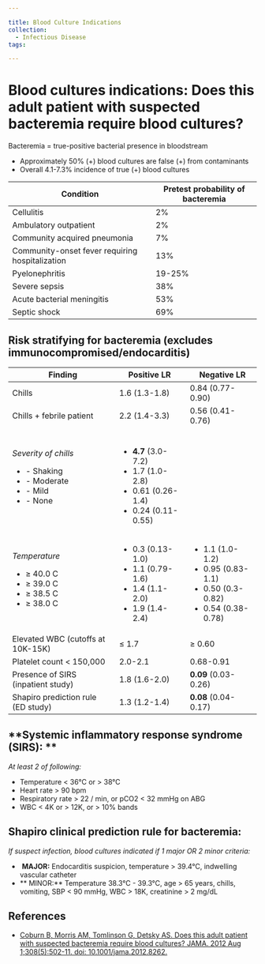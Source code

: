 ```yaml
---

title: Blood Culture Indications
collection:
  - Infectious Disease
tags:

---
```


# Blood cultures indications: Does this adult patient with suspected bacteremia require blood cultures?

Bacteremia = true-positive bacterial presence in bloodstream

-   Approximately 50% (+) blood cultures are false (+) from contaminants
-   Overall 4.1-7.3% incidence of true (+) blood cultures

| Condition                                       | Pretest probability of bacteremia |
|-------------------------------------------------|-----------------------------------|
| Cellulitis                                      | 2%                                |
| Ambulatory outpatient                           | 2%                                |
| Community acquired pneumonia                    | 7%                                |
| Community-onset fever requiring hospitalization | 13%                               |
| Pyelonephritis                                  | 19-25%                            |
| Severe sepsis                                   | 38%                               |
| Acute bacterial meningitis                      | 53%                               |
| Septic shock                                    | 69%                               |

## Risk stratifying for bacteremia (excludes immunocompromised/endocarditis)

|  Finding                           | Positive LR       |  Negative LR         |
|------------------------------------|-------------------|----------------------|
| Chills                             | 1.6 (1.3-1.8)     | 0.84 (0.77-0.90)     |
| Chills + febrile patient           | 2.2 (1.4-3.3)     | 0.56 (0.41-0.76)     |
| *Severity of chills*<ul><li>- Shaking</li><li>- Moderate</li><li>- Mild</li><li>- None</li></ul> | &nbsp;<ul><li>**4.7** (3.0-7.2) </li><li>1.7 (1.0-2.8)</li><li>0.61 (0.26-1.4)</li><li>0.24 (0.11-0.55)</li></ul> | |
| *Temperature*<ul><li>≥ 40.0 C</li><li>≥ 39.0 C</li><li>≥ 38.5 C</li><li>≥ 38.0 C</li></ul> | <ul><li>0.3 (0.13-1.0)</li><li>1.1 (0.79-1.6)</li><li>1.4 (1.1-2.0)</li><li>1.9 (1.4-2.4)</li></ul> | <ul><li>1.1 (1.0-1.2)</li><li>0.95 (0.83-1.1)</li><li>0.50 (0.3-0.82)</li><li>0.54 (0.38-0.78)</li></ul>      |
| Elevated WBC (cutoffs at 10K-15K)  | ≤ 1.7             | ≥ 0.60               |
| Platelet count &lt; 150,000        | 2.0-2.1           | 0.68-0.91            |
| Presence of SIRS (inpatient study) | 1.8 (1.6-2.0)     | **0.09** (0.03-0.26) |
| Shapiro prediction rule (ED study) | 1.3 (1.2-1.4)     | **0.08** (0.04-0.17) |

## **Systemic inflammatory response syndrome (SIRS): **

*At least 2 of following:*

-   Temperature &lt; 36°C or &gt; 38°C
-   Heart rate &gt; 90 bpm
-   Respiratory rate &gt; 22 / min, or pCO2 &lt; 32 mmHg on ABG
-   WBC &lt; 4K or &gt; 12K, or &gt; 10% bands

## **Shapiro clinical prediction rule for bacteremia:**

*If suspect infection, blood cultures indicated if 1 major OR 2 minor criteria:*

-    **MAJOR:** Endocarditis suspicion, temperature &gt; 39.4°C, indwelling vascular catheter
-   ** MINOR:** Temperature 38.3°C - 39.3°C, age &gt; 65 years, chills, vomiting, SBP &lt; 90 mmHg, WBC &gt; 18K, creatinine &gt; 2 mg/dL

## References

-   [Coburn B, Morris AM, Tomlinson G, Detsky AS. Does this adult patient with suspected bacteremia require blood cultures? JAMA. 2012 Aug 1;308(5):502-11. doi: 10.1001/jama.2012.8262.](https://www.ncbi.nlm.nih.gov/pubmed/?term=22851117)
